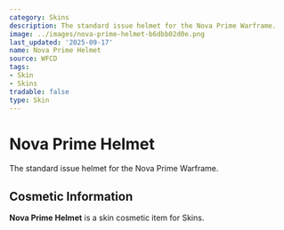 ```yaml
---
category: Skins
description: The standard issue helmet for the Nova Prime Warframe.
image: ../images/nova-prime-helmet-b6dbb02d0e.png
last_updated: '2025-09-17'
name: Nova Prime Helmet
source: WFCD
tags:
- Skin
- Skins
tradable: false
type: Skin
---
```


# Nova Prime Helmet

The standard issue helmet for the Nova Prime Warframe.

## Cosmetic Information

**Nova Prime Helmet** is a skin cosmetic item for Skins.

